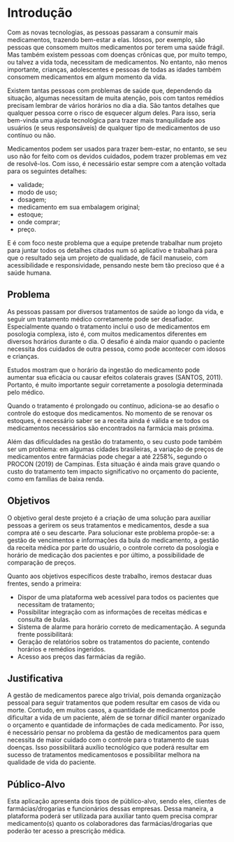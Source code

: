# Introdução

Com as novas tecnologias, as pessoas passaram a consumir mais medicamentos, trazendo bem-estar a elas. Idosos, por exemplo, são pessoas que consomem muitos medicamentos por terem uma saúde frágil. Mas também existem pessoas com doenças crônicas que, por muito tempo, ou talvez a vida toda, necessitam de medicamentos. No entanto, não menos importante, crianças, adolescentes e pessoas de todas as idades também consomem medicamentos em algum momento da vida.

Existem tantas pessoas com problemas de saúde que, dependendo da situação, algumas necessitam de muita atenção, pois com tantos remédios precisam lembrar de vários horários no dia a dia. São tantos detalhes que qualquer pessoa corre o risco de esquecer algum deles. Para isso, seria bem-vinda uma ajuda tecnológica para trazer mais tranquilidade aos usuários (e seus responsáveis) de qualquer tipo de medicamentos de uso contínuo ou não.

Medicamentos podem ser usados para trazer bem-estar, no entanto, se seu uso não for feito com os devidos cuidados, podem trazer problemas em vez de resolvê-los. Com isso, é necessário estar sempre com a atenção voltada para os seguintes detalhes:
* validade;
* modo de uso;
* dosagem;
* medicamento em sua embalagem original;
* estoque;
* onde comprar;
* preço.

E é com foco neste problema que a equipe pretende trabalhar num projeto para juntar todos os detalhes citados num só aplicativo e trabalhará para que o resultado seja um projeto de qualidade, de fácil manuseio, com acessibilidade e responsividade, pensando neste bem tão precioso que é a saúde humana.

## Problema
As pessoas passam por diversos tratamentos de saúde ao longo da vida, e seguir um tratamento médico corretamente pode ser desafiador. Especialmente quando o tratamento inclui o uso de medicamentos em posologia complexa, isto é, com muitos medicamentos diferentes em diversos horários durante o dia. O desafio é ainda maior quando o paciente necessita dos cuidados de outra pessoa, como pode acontecer com idosos e crianças.

Estudos mostram que o horário da ingestão do medicamento pode aumentar sua eficácia ou causar efeitos colaterais graves (SANTOS, 2011). Portanto, é muito importante seguir corretamente a posologia determinada pelo médico.

Quando o tratamento é prolongado ou contínuo, adiciona-se ao desafio o controle do estoque dos medicamentos. No momento de se renovar os estoques, é necessário saber se a receita ainda é válida e se todos os medicamentos necessários são encontrados na farmácia mais próxima.

Além das dificuldades na gestão do tratamento, o seu custo pode também ser um problema: em algumas cidades brasileiras, a variação de preços de medicamentos entre farmácias pode chegar a até 2258%, segundo o PROCON (2019) de Campinas. Esta situação é ainda mais grave quando o custo do tratamento tem impacto significativo no orçamento do paciente, como em famílias de baixa renda.

## Objetivos

O objetivo geral deste projeto é a criação de uma solução para auxiliar pessoas a gerirem os seus tratamentos e medicamentos, desde a sua compra até o seu descarte. Para solucionar este problema propõe-se: a gestão de vencimentos e informações da bula do medicamento, a gestão da receita médica por parte do usuário, o controle correto da posologia e horário de  medicação dos pacientes e por último, a possibilidade de comparação de preços.

Quanto aos objetivos específicos deste trabalho, iremos destacar duas frentes, sendo a primeira:
* Dispor de uma plataforma web acessível para todos os pacientes que necessitam de tratamento;
* Possibilitar integração com as informações de receitas médicas e consulta de bulas.
* Sistema de alarme para horário correto de medicamentação.
A segunda frente possibilitará:
* Geração de relatórios sobre os tratamentos do paciente, contendo horários e remédios ingeridos.
* Acesso aos preços das farmácias da região.


## Justificativa

A gestão de medicamentos parece algo trivial, pois demanda organização pessoal para seguir tratamentos que podem resultar em casos de vida ou morte. Contudo, em muitos casos, a quantidade de medicamentos pode dificultar a vida de um paciente, além de se tornar difícil manter organizado o orçamento e quantidade de informações de cada medicamento. Por isso, é necessário pensar no problema da gestão de medicamentos para quem necessita de maior cuidado com o controle para o tratamento de suas doenças. Isso possibilitará auxílio tecnológico que poderá resultar em sucesso de tratamentos medicamentosos e possibilitar melhora na qualidade de vida do paciente. 

## Público-Alvo

Esta aplicação apresenta dois tipos de público-alvo, sendo eles, clientes de farmácias/drogarias e funcionários dessas empresas.
Dessa maneira, a plataforma poderá ser utilizada para auxiliar tanto quem precisa comprar medicamento(s) quanto os colaboradores das farmácias/drogarias que poderão ter acesso a prescrição médica.